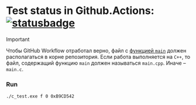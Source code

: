 # Test status in Github.Actions: [![statusbadge](../../actions/workflows/classroom.yml/badge.svg?branch=main&event=workflow_dispatch)](../../actions/workflows/classroom.yml)

> [!IMPORTANT]
> Чтобы GitHub Workflow отработал верно, файл с [функцией `main`](https://en.cppreference.com/w/c/language/main_function) должен располагаться в корне репозитория.
> Если работа выполняется на `C++`, то файл, содержащий функцию `main` должен называться `main.cpp`. Иначе – `main.c`.

### Run
```
./c_test.exe f 0 0xB9CD542
```
